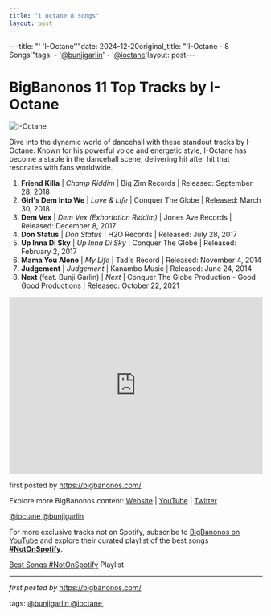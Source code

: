 ```yaml
---
title: "i octane 8 songs"
layout: post
---
```

---title: "' 'I-Octane''"date: 2024-12-20original_title: "'I-Octane - 8 Songs'"tags:  - '[@bunjigarlin](/tags/bunjigarlin/)'  - '[@ioctane](/tags/ioctane/)'layout: post---<h1>BigBanonos 11 Top Tracks by I-Octane</h1><img alt="I-Octane" src="https://i.scdn.co/image/ab6761610000e5eb231e25bf365cda8859d6c10c" /> <p>Dive into the dynamic world of dancehall with these standout tracks by I-Octane. Known for his powerful voice and energetic style, I-Octane has become a staple in the dancehall scene, delivering hit after hit that resonates with fans worldwide.</p> <ol> <li><strong>Friend Killa</strong> | <em>Champ Riddim</em> | Big Zim Records | Released: September 28, 2018</li> <li><strong>Girl's Dem Into We</strong> | <em>Love & Life</em> | Conquer The Globe | Released: March 30, 2018</li> <li><strong>Dem Vex</strong> | <em>Dem Vex (Exhortation Riddim)</em> | Jones Ave Records | Released: December 8, 2017</li> <li><strong>Don Status</strong> | <em>Don Status</em> | H2O Records | Released: July 28, 2017</li> <li><strong>Up Inna Di Sky</strong> | <em>Up Inna Di Sky</em> | Conquer The Globe | Released: February 2, 2017</li> <li><strong>Mama You Alone</strong> | <em>My Life</em> | Tad's Record | Released: November 4, 2014</li> <li><strong>Judgement</strong> | <em>Judgement</em> | Kanambo Music | Released: June 24, 2014</li> <li><strong>Next</strong> (feat. Bunji Garlin) | <em>Next</em> | Conquer The Globe Production - Good Good Productions | Released: October 22, 2021</li></ol> <div> <iframe allow="autoplay; clipboard-write; encrypted-media; fullscreen; picture-in-picture" allowfullscreen="" frameborder="0" height="352" loading="lazy" src="https://open.spotify.com/embed/playlist/7LhfuRIeODHHkOmn9UvdkJ?utm_source=generator" width="100%"></iframe></div> <p>first posted by <a href="https://bigbanonos.com/">https://bigbanonos.com/</a></p> <div> <p>Explore more BigBanonos content: <a href="https://bigbanonos.com/">Website</a> | <a href="https://www.youtube.com/[@BigBanonos](/tags/BigBanonos/)">YouTube</a> | <a href="https://x.com/bigbanonos">Twitter</a></p></div> <!--Tags--><p>[@ioctane](/tags/ioctane/),[@bunjigarlin](/tags/bunjigarlin/)</p><!--Subscribe and Playlist Links--><div>    <p>For more exclusive tracks not on Spotify, subscribe to <a href="https://www.youtube.com/[@BigBanonos](/tags/BigBanonos/)" target="_blank">BigBanonos on YouTube</a> and explore their curated playlist of the best songs <strong>[#NotOnSpotify](/tags/NotOnSpotify/)</strong>.</p>    <p><a href="https://www.youtube.com/playlist?list=PLtuNtuTatqI0kFahUCbtbfenC_ET5O_tr" target="_blank">Best Songs [#NotOnSpotify](/tags/NotOnSpotify/) Playlist<br /></a></p></div><hr /><p><em>first posted by</em> <a href="https://bigbanonos.com/" rel="noopener" target="_new">https://bigbanonos.com/</a></p><p>tags: [@bunjigarlin](/tags/bunjigarlin/),[@ioctane](/tags/ioctane/),</p>